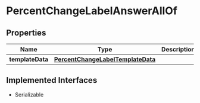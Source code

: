 

# PercentChangeLabelAnswerAllOf


## Properties

Name | Type | Description | Notes
------------ | ------------- | ------------- | -------------
**templateData** | [**PercentChangeLabelTemplateData**](PercentChangeLabelTemplateData.md) |  | 


## Implemented Interfaces

* Serializable


